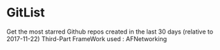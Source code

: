 # GitList
Get the most starred Github repos created in the last 30 days (relative to 2017-11-22)
Third-Part FrameWork used : AFNetworking
